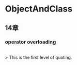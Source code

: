 # ObjectAndClass

14章
--------
<h3>operator overloading</h3> <br />
> This is the first level of quoting.
